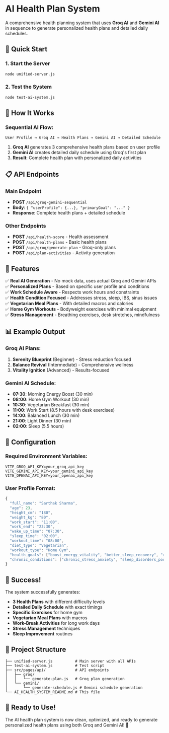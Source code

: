 # AI Health Plan System

A comprehensive health planning system that uses **Groq AI** and **Gemini AI** in sequence to generate personalized health plans and detailed daily schedules.

## 🚀 Quick Start

### 1. Start the Server
```bash
node unified-server.js
```

### 2. Test the System
```bash
node test-ai-system.js
```

## 🤖 How It Works

### Sequential AI Flow:
```
User Profile → Groq AI → Health Plans → Gemini AI → Detailed Schedule
```

1. **Groq AI** generates 3 comprehensive health plans based on user profile
2. **Gemini AI** creates detailed daily schedule using Groq's first plan
3. **Result**: Complete health plan with personalized daily activities

## 📋 API Endpoints

### Main Endpoint
- **POST** `/api/groq-gemini-sequential`
- **Body**: `{ "userProfile": {...}, "primaryGoal": "..." }`
- **Response**: Complete health plans + detailed schedule

### Other Endpoints
- **POST** `/api/health-score` - Health assessment
- **POST** `/api/health-plans` - Basic health plans
- **POST** `/api/groq/generate-plan` - Groq-only plans
- **POST** `/api/plan-activities` - Activity generation

## 🎯 Features

✅ **Real AI Generation** - No mock data, uses actual Groq and Gemini APIs  
✅ **Personalized Plans** - Based on specific user profile and conditions  
✅ **Work Schedule Aware** - Respects work hours and constraints  
✅ **Health Condition Focused** - Addresses stress, sleep, IBS, sinus issues  
✅ **Vegetarian Meal Plans** - With detailed macros and calories  
✅ **Home Gym Workouts** - Bodyweight exercises with minimal equipment  
✅ **Stress Management** - Breathing exercises, desk stretches, mindfulness  

## 📊 Example Output

### Groq AI Plans:
1. **Serenity Blueprint** (Beginner) - Stress reduction focused
2. **Balance Revival** (Intermediate) - Comprehensive wellness  
3. **Vitality Ignition** (Advanced) - Results-focused

### Gemini AI Schedule:
- **07:30**: Morning Energy Boost (30 min)
- **08:00**: Home Gym Workout (30 min)
- **10:30**: Vegetarian Breakfast (30 min)
- **11:00**: Work Start (8.5 hours with desk exercises)
- **14:00**: Balanced Lunch (30 min)
- **21:00**: Light Dinner (30 min)
- **02:00**: Sleep (5.5 hours)

## 🔧 Configuration

### Required Environment Variables:
```env
VITE_GROQ_API_KEY=your_groq_api_key
VITE_GEMINI_API_KEY=your_gemini_api_key
VITE_OPENAI_API_KEY=your_openai_api_key
```

### User Profile Format:
```javascript
{
  "full_name": "Sarthak Sharma",
  "age": 23,
  "height_cm": "180",
  "weight_kg": "80",
  "work_start": "11:00",
  "work_end": "23:30",
  "wake_up_time": "07:30",
  "sleep_time": "02:00",
  "workout_time": "08:00",
  "diet_type": "Vegetarian",
  "workout_type": "Home Gym",
  "health_goals": ["boost_energy_vitality", "better_sleep_recovery", "reduce_stress_anxiety"],
  "chronic_conditions": ["chronic_stress_anxiety", "sleep_disorders_poor_sleep", "digestive_disorders_ibs_gut_issues"]
}
```

## 🎉 Success!

The system successfully generates:
- **3 Health Plans** with different difficulty levels
- **Detailed Daily Schedule** with exact timings
- **Specific Exercises** for home gym
- **Vegetarian Meal Plans** with macros
- **Work-Break Activities** for long work days
- **Stress Management** techniques
- **Sleep Improvement** routines

## 📁 Project Structure

```
├── unified-server.js          # Main server with all APIs
├── test-ai-system.js          # Test script
├── src/pages/api/             # API endpoints
│   ├── groq/
│   │   └── generate-plan.js   # Groq plan generation
│   └── gemini/
│       └── generate-schedule.js # Gemini schedule generation
└── AI_HEALTH_SYSTEM_README.md # This file
```

## 🚀 Ready to Use!

The AI health plan system is now clean, optimized, and ready to generate personalized health plans using both Groq and Gemini AI! 🎉

